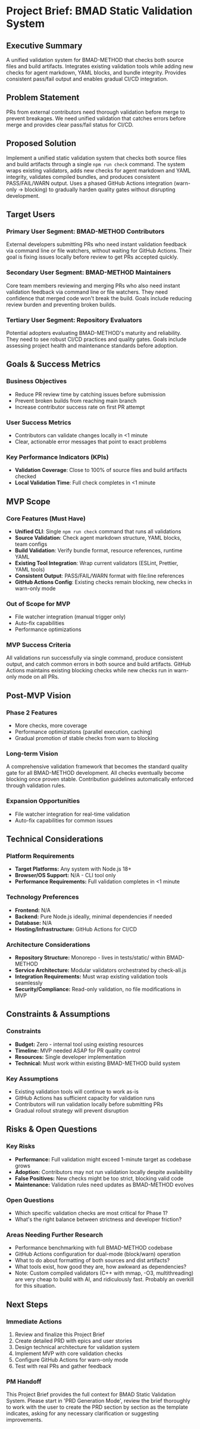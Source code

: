# Project Brief: BMAD Static Validation System

## Executive Summary

A unified validation system for BMAD-METHOD that checks both source files and build artifacts. Integrates existing validation tools while adding new checks for agent markdown, YAML blocks, and bundle integrity. Provides consistent pass/fail output and enables gradual CI/CD integration.

## Problem Statement

PRs from external contributors need thorough validation before merge to prevent breakages. We need unified validation that catches errors before merge and provides clear pass/fail status for CI/CD.

## Proposed Solution

Implement a unified static validation system that checks both source files and build artifacts through a single `npm run check` command. The system wraps existing validators, adds new checks for agent markdown and YAML integrity, validates compiled bundles, and produces consistent PASS/FAIL/WARN output. Uses a phased GitHub Actions integration (warn-only → blocking) to gradually harden quality gates without disrupting development.

## Target Users

### Primary User Segment: BMAD-METHOD Contributors

External developers submitting PRs who need instant validation feedback via command line or file watchers, without waiting for GitHub Actions. Their goal is fixing issues locally before review to get PRs accepted quickly.

### Secondary User Segment: BMAD-METHOD Maintainers

Core team members reviewing and merging PRs who also need instant validation feedback via command line or file watchers. They need confidence that merged code won't break the build. Goals include reducing review burden and preventing broken builds.

### Tertiary User Segment: Repository Evaluators

Potential adopters evaluating BMAD-METHOD's maturity and reliability. They need to see robust CI/CD practices and quality gates. Goals include assessing project health and maintenance standards before adoption.

## Goals & Success Metrics

### Business Objectives

- Reduce PR review time by catching issues before submission
- Prevent broken builds from reaching main branch
- Increase contributor success rate on first PR attempt

### User Success Metrics

- Contributors can validate changes locally in <1 minute
- Clear, actionable error messages that point to exact problems

### Key Performance Indicators (KPIs)

- **Validation Coverage**: Close to 100% of source files and build artifacts checked
- **Local Validation Time**: Full check completes in <1 minute

## MVP Scope

### Core Features (Must Have)

- **Unified CLI**: Single `npm run check` command that runs all validations
- **Source Validation**: Check agent markdown structure, YAML blocks, team configs
- **Build Validation**: Verify bundle format, resource references, runtime YAML
- **Existing Tool Integration**: Wrap current validators (ESLint, Prettier, YAML tools)
- **Consistent Output**: PASS/FAIL/WARN format with file:line references
- **GitHub Actions Config**: Existing checks remain blocking, new checks in warn-only mode

### Out of Scope for MVP

- File watcher integration (manual trigger only)
- Auto-fix capabilities
- Performance optimizations

### MVP Success Criteria

All validations run successfully via single command, produce consistent output, and catch common errors in both source and build artifacts. GitHub Actions maintains existing blocking checks while new checks run in warn-only mode on all PRs.

## Post-MVP Vision

### Phase 2 Features

- More checks, more coverage
- Performance optimizations (parallel execution, caching)
- Gradual promotion of stable checks from warn to blocking

### Long-term Vision

A comprehensive validation framework that becomes the standard quality gate for all BMAD-METHOD development. All checks eventually become blocking once proven stable. Contribution guidelines automatically enforced through validation rules.

### Expansion Opportunities

- File watcher integration for real-time validation
- Auto-fix capabilities for common issues

## Technical Considerations

### Platform Requirements

- **Target Platforms:** Any system with Node.js 18+
- **Browser/OS Support:** N/A - CLI tool only
- **Performance Requirements:** Full validation completes in <1 minute

### Technology Preferences

- **Frontend:** N/A
- **Backend:** Pure Node.js ideally, minimal dependencies if needed
- **Database:** N/A
- **Hosting/Infrastructure:** GitHub Actions for CI/CD

### Architecture Considerations

- **Repository Structure:** Monorepo - lives in tests/static/ within BMAD-METHOD
- **Service Architecture:** Modular validators orchestrated by check-all.js
- **Integration Requirements:** Must wrap existing validation tools seamlessly
- **Security/Compliance:** Read-only validation, no file modifications in MVP

## Constraints & Assumptions

### Constraints

- **Budget:** Zero - internal tool using existing resources
- **Timeline:** MVP needed ASAP for PR quality control
- **Resources:** Single developer implementation
- **Technical:** Must work within existing BMAD-METHOD build system

### Key Assumptions

- Existing validation tools will continue to work as-is
- GitHub Actions has sufficient capacity for validation runs
- Contributors will run validation locally before submitting PRs
- Gradual rollout strategy will prevent disruption

## Risks & Open Questions

### Key Risks

- **Performance:** Full validation might exceed 1-minute target as codebase grows
- **Adoption:** Contributors may not run validation locally despite availability
- **False Positives:** New checks might be too strict, blocking valid code
- **Maintenance:** Validation rules need updates as BMAD-METHOD evolves

### Open Questions

- Which specific validation checks are most critical for Phase 1?
- What's the right balance between strictness and developer friction?

### Areas Needing Further Research

- Performance benchmarking with full BMAD-METHOD codebase
- GitHub Actions configuration for dual-mode (block/warn) operation
- What to do about formatting of both sources and dist artifacts?
- What tools exist, how good they are, how awkward as dependencies?
- Note: Custom compiled validators (C++ with mmap, -O3, multithreading) are very cheap to build with AI, and ridiculously fast. Probably an overkill for this situation.

## Next Steps

### Immediate Actions

1. Review and finalize this Project Brief
2. Create detailed PRD with epics and user stories
3. Design technical architecture for validation system
4. Implement MVP with core validation checks
5. Configure GitHub Actions for warn-only mode
6. Test with real PRs and gather feedback

### PM Handoff

This Project Brief provides the full context for BMAD Static Validation System. Please start in 'PRD Generation Mode', review the brief thoroughly to work with the user to create the PRD section by section as the template indicates, asking for any necessary clarification or suggesting improvements.
